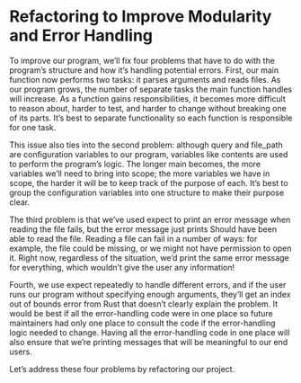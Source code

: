 # Refactoring to Improve Modularity and Error Handling

To improve our program, we’ll fix four problems that have to do with the program’s structure and how it’s handling 
potential errors. First, our main function now performs two tasks: it parses arguments and reads files. As our program 
grows, the number of separate tasks the main function handles will increase. As a function gains responsibilities, it 
becomes more difficult to reason about, harder to test, and harder to change without breaking one of its parts. It’s 
best to separate functionality so each function is responsible for one task.

This issue also ties into the second problem: although query and file_path are configuration variables to our program, 
variables like contents are used to perform the program’s logic. The longer main becomes, the more variables we’ll need 
to bring into scope; the more variables we have in scope, the harder it will be to keep track of the purpose of each. 
It’s best to group the configuration variables into one structure to make their purpose clear.

The third problem is that we’ve used expect to print an error message when reading the file fails, but the error message 
just prints Should have been able to read the file. Reading a file can fail in a number of ways: for example, the file 
could be missing, or we might not have permission to open it. Right now, regardless of the situation, we’d print the 
same error message for everything, which wouldn’t give the user any information!

Fourth, we use expect repeatedly to handle different errors, and if the user runs our program without specifying enough 
arguments, they’ll get an index out of bounds error from Rust that doesn’t clearly explain the problem. It would be best 
if all the error-handling code were in one place so future maintainers had only one place to consult the code if the 
error-handling logic needed to change. Having all the error-handling code in one place will also ensure that we’re 
printing messages that will be meaningful to our end users.

Let’s address these four problems by refactoring our project.
